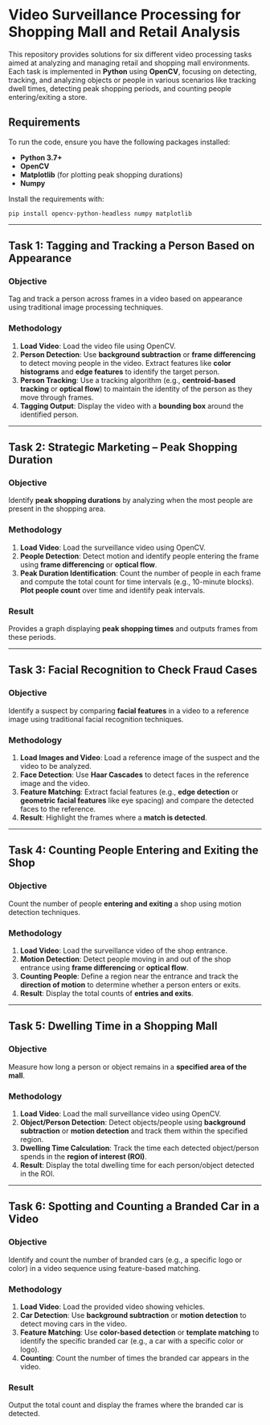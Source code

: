<!DOCTYPE html>
<html lang="en">
<head>
    <meta charset="UTF-8">
    <meta name="viewport" content="width=device-width, initial-scale=1.0">
    <title>Video Surveillance Processing for Shopping Mall and Retail Analysis</title>
</head>
<body>

<h1>Video Surveillance Processing for Shopping Mall and Retail Analysis</h1>

<p>This repository provides solutions for six different video processing tasks aimed at analyzing and managing retail and shopping mall environments. Each task is implemented in <strong>Python</strong> using <strong>OpenCV</strong>, focusing on detecting, tracking, and analyzing objects or people in various scenarios like tracking dwell times, detecting peak shopping periods, and counting people entering/exiting a store.</p>

<h2>Requirements</h2>
<p>To run the code, ensure you have the following packages installed:</p>
<ul>
    <li><strong>Python 3.7+</strong></li>
    <li><strong>OpenCV</strong></li>
    <li><strong>Matplotlib</strong> (for plotting peak shopping durations)</li>
    <li><strong>Numpy</strong></li>
</ul>
<p>Install the requirements with:</p>
<pre><code>pip install opencv-python-headless numpy matplotlib</code></pre>

<hr>

<h2>Task 1: Tagging and Tracking a Person Based on Appearance</h2>

<h3>Objective</h3>
<p>Tag and track a person across frames in a video based on appearance using traditional image processing techniques.</p>

<h3>Methodology</h3>
<ol>
    <li><strong>Load Video</strong>: Load the video file using OpenCV.</li>
    <li><strong>Person Detection</strong>: Use <strong>background subtraction</strong> or <strong>frame differencing</strong> to detect moving people in the video. Extract features like <strong>color histograms</strong> and <strong>edge features</strong> to identify the target person.</li>
    <li><strong>Person Tracking</strong>: Use a tracking algorithm (e.g., <strong>centroid-based tracking</strong> or <strong>optical flow</strong>) to maintain the identity of the person as they move through frames.</li>
    <li><strong>Tagging Output</strong>: Display the video with a <strong>bounding box</strong> around the identified person.</li>
</ol>

<hr>

<h2>Task 2: Strategic Marketing – Peak Shopping Duration</h2>

<h3>Objective</h3>
<p>Identify <strong>peak shopping durations</strong> by analyzing when the most people are present in the shopping area.</p>

<h3>Methodology</h3>
<ol>
    <li><strong>Load Video</strong>: Load the surveillance video using OpenCV.</li>
    <li><strong>People Detection</strong>: Detect motion and identify people entering the frame using <strong>frame differencing</strong> or <strong>optical flow</strong>.</li>
    <li><strong>Peak Duration Identification</strong>: Count the number of people in each frame and compute the total count for time intervals (e.g., 10-minute blocks). <strong>Plot people count</strong> over time and identify peak intervals.</li>
</ol>

<h3>Result</h3>
<p>Provides a graph displaying <strong>peak shopping times</strong> and outputs frames from these periods.</p>

<hr>

<h2>Task 3: Facial Recognition to Check Fraud Cases</h2>

<h3>Objective</h3>
<p>Identify a suspect by comparing <strong>facial features</strong> in a video to a reference image using traditional facial recognition techniques.</p>

<h3>Methodology</h3>
<ol>
    <li><strong>Load Images and Video</strong>: Load a reference image of the suspect and the video to be analyzed.</li>
    <li><strong>Face Detection</strong>: Use <strong>Haar Cascades</strong> to detect faces in the reference image and the video.</li>
    <li><strong>Feature Matching</strong>: Extract facial features (e.g., <strong>edge detection</strong> or <strong>geometric facial features</strong> like eye spacing) and compare the detected faces to the reference.</li>
    <li><strong>Result</strong>: Highlight the frames where a <strong>match is detected</strong>.</li>
</ol>

<hr>

<h2>Task 4: Counting People Entering and Exiting the Shop</h2>

<h3>Objective</h3>
<p>Count the number of people <strong>entering and exiting</strong> a shop using motion detection techniques.</p>

<h3>Methodology</h3>
<ol>
    <li><strong>Load Video</strong>: Load the surveillance video of the shop entrance.</li>
    <li><strong>Motion Detection</strong>: Detect people moving in and out of the shop entrance using <strong>frame differencing</strong> or <strong>optical flow</strong>.</li>
    <li><strong>Counting People</strong>: Define a region near the entrance and track the <strong>direction of motion</strong> to determine whether a person enters or exits.</li>
    <li><strong>Result</strong>: Display the total counts of <strong>entries and exits</strong>.</li>
</ol>

<hr>

<h2>Task 5: Dwelling Time in a Shopping Mall</h2>

<h3>Objective</h3>
<p>Measure how long a person or object remains in a <strong>specified area of the mall</strong>.</p>

<h3>Methodology</h3>
<ol>
    <li><strong>Load Video</strong>: Load the mall surveillance video using OpenCV.</li>
    <li><strong>Object/Person Detection</strong>: Detect objects/people using <strong>background subtraction</strong> or <strong>motion detection</strong> and track them within the specified region.</li>
    <li><strong>Dwelling Time Calculation</strong>: Track the time each detected object/person spends in the <strong>region of interest (ROI)</strong>.</li>
    <li><strong>Result</strong>: Display the total dwelling time for each person/object detected in the ROI.</li>
</ol>

<hr>

<h2>Task 6: Spotting and Counting a Branded Car in a Video</h2>

<h3>Objective</h3>
<p>Identify and count the number of branded cars (e.g., a specific logo or color) in a video sequence using feature-based matching.</p>

<h3>Methodology</h3>
<ol>
    <li><strong>Load Video</strong>: Load the provided video showing vehicles.</li>
    <li><strong>Car Detection</strong>: Use <strong>background subtraction</strong> or <strong>motion detection</strong> to detect moving cars in the video.</li>
    <li><strong>Feature Matching</strong>: Use <strong>color-based detection</strong> or <strong>template matching</strong> to identify the specific branded car (e.g., a car with a specific color or logo).</li>
    <li><strong>Counting</strong>: Count the number of times the branded car appears in the video.</li>
</ol>

<h3>Result</h3>
<p>Output the total count and display the frames where the branded car is detected.</p>

</body>
</html>

